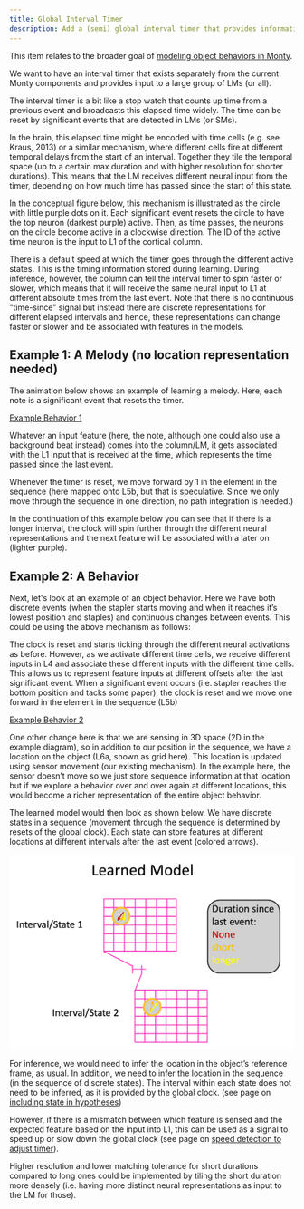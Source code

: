 ```yaml
---
title: Global Interval Timer
description: Add a (semi) global interval timer that provides information about time elapsed since the last event to LMs.
---
```


This item relates to the broader goal of [modeling object behaviors in Monty](../../theory/recent-progress/object-behaviors.md#implementation-in-monty).

We want to have an interval timer that exists separately from the current Monty components and provides input to a large group of LMs (or all).

The interval timer is a bit like a stop watch that counts up time from a previous event and broadcasts this elapsed time widely. The time can be reset by significant events that are detected in LMs (or SMs).

In the brain, this elapsed time might be encoded with time cells (e.g. see Kraus, 2013) or a similar mechanism, where different cells fire at different temporal delays from the start of an interval. Together they tile the temporal space (up to a certain max duration and with higher resolution for shorter durations). This means that the LM receives different neural input from the timer, depending on how much time has passed since the start of this state.

In the conceptual figure below, this mechanism is illustrated as the circle with little purple dots on it. Each significant event resets the circle to have the top neuron (darkest purple) active. Then, as time passes, the neurons on the circle become active in a clockwise direction. The ID of the active time neuron is the input to L1 of the cortical column.

There is a default speed at which the timer goes through the different active states. This is the timing information stored during learning. During inference, however, the column can tell the interval timer to spin faster or slower, which means that it will receive the same neural input to L1 at different absolute times from the last event. Note that there is no continuous "time-since" signal but instead there are discrete representations for different elapsed intervals and hence, these representations can change faster or slower and be associated with features in the models.

## Example 1: A Melody (no location representation needed)

The animation below shows an example of learning a melody. Here, each note is a significant event that resets the timer.

[Example Behavior 1](https://res.cloudinary.com/dtnazefys/video/upload/v1760532305/Time_in_Behaviors_expl2.mp4)

Whatever an input feature (here, the note, although one could also use a background beat instead) comes into the column/LM, it gets associated with the L1 input that is received at the time, which represents the time passed since the last event.

Whenever the timer is reset, we move forward by 1 in the element in the sequence (here mapped onto L5b, but that is speculative. Since we only move through the sequence in one direction, no path integration is needed.)

In the continuation of this example below you can see that if there is a longer interval, the clock will spin further through the different neural representations and the next feature will be associated with a later on (lighter purple). 

## Example 2: A Behavior

Next, let's look at an example of an object behavior. Here we have both discrete events (when the stapler starts moving and when it reaches it’s lowest position and staples) and continuous changes between events. This could be using the above mechanism as follows:

The clock is reset and starts ticking through the different neural activations as before. However, as we activate different time cells, we receive different inputs in L4 and associate these different inputs with the different time cells. This allows us to represent feature inputs at different offsets after the last significant event. When a significant event occurs (i.e. stapler reaches the bottom position and tacks some paper), the clock is reset and we move one forward in the element in the sequence (L5b)

[Example Behavior 2](https://res.cloudinary.com/dtnazefys/video/upload/v1760532306/Time_in_Behaviors_Expl1.mp4)

One other change here is that we are sensing in 3D space (2D in the example diagram), so in addition to our position in the sequence, we have a location on the object (L6a, shown as grid here). This location is updated using sensor movement (our existing mechanism). In the example here, the sensor doesn’t move so we just store sequence information at that location but if we explore a behavior over and over again at different locations, this would become a richer representation of the entire object behavior.

The learned model would then look as shown below. We have discrete states in a sequence (movement through the sequence is determined by resets of the global clock). Each state can store features at different locations at different intervals after the last event (colored arrows).

![Learned behavior model. For each state Monty stored different features at different locations. Additionally, within a state, different features can be associated with different temporal offsets since the beginning of the interval.](../../figures/future-work/behavior_model.png#width=600px)

For inference, we would need to infer the location in the object’s reference frame, as usual. In addition, we need to infer the location in the sequence (in the sequence of discrete states). The interval within each state does not need to be inferred, as it is provided by the global clock. (see page on [including state in hypotheses](../learning-module-improvements/include-state-in-hypotheses.md))

However, if there is a mismatch between which feature is sensed and the expected feature based on the input into L1, this can be used as a signal to speed up or slow down the global clock (see page on [speed detection to adjust timer](../learning-module-improvements/speed-detection-to-adjust-timer.md)).

Higher resolution and lower matching tolerance for short durations compared to long ones could be implemented by tiling the short duration more densely (i.e. having more distinct neural representations as input to the LM for those).
